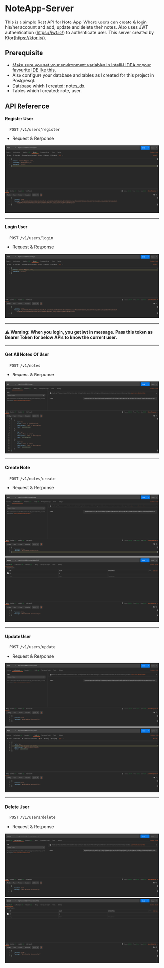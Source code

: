 # NoteApp-Server

This is a simple Rest API for Note App. Where users can create & login his/her account and add, update and delete their notes. Also uses JWT authentication (https://jwt.io/) to authenticate user. This server created by Ktor(https://ktor.io/).

## Prerequisite

- [Make sure you set your environment variables in IntelliJ IDEA or your favourite IDE like this.](https://github.com/absolute-vijju/NoteApp-Server/blob/main/.env)
- Also configure your database and tables as I created for this project in Postgresql.
- Database which I created: notes_db.
- Tables which I created: note, user.

## API Reference

#### Register User
```http
  POST /v1/users/register
```
- Request & Response

<img src="https://github.com/absolute-vijju/NoteApp-Server/blob/main/images/register_user.png">

---

#### Login User
```http
  POST /v1/users/login
```
- Request & Response

<img src="https://github.com/absolute-vijju/NoteApp-Server/blob/main/images/login_user.png">

---

#### ⚠ Warning: When you login, you get jwt in message. Pass this token as Bearer Token for below APIs to know the current user.

---

#### Get All Notes Of  User
```http
  POST /v1/notes
```
- Request & Response

<img src="https://github.com/absolute-vijju/NoteApp-Server/blob/main/images/user_notes.png">

---

#### Create Note

```http
  POST /v1/notes/create
```
- Request & Response

<img src="https://github.com/absolute-vijju/NoteApp-Server/blob/main/images/create_note_token.png">
<img src="https://github.com/absolute-vijju/NoteApp-Server/blob/main/images/delete_note_params.png">

---

#### Update User
```http
  POST /v1/users/update
```
- Request & Response

<img src="https://github.com/absolute-vijju/NoteApp-Server/blob/main/images/update_note_token.png">
<img src="https://github.com/absolute-vijju/NoteApp-Server/blob/main/images/update_note_body.png">

---

#### Delete User

```http
  POST /v1/users/delete
```
- Request & Response

<img src="https://github.com/absolute-vijju/NoteApp-Server/blob/main/images/delete_note_token.png">
<img src="https://github.com/absolute-vijju/NoteApp-Server/blob/main/images/delete_note_params.png">
